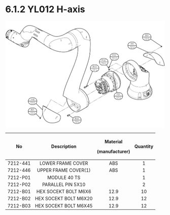 # 6.1.2 YL012 H-axis

![](../../.gitbook/assets/image136.png)

|    No    |    **Description**    | <p>Material</p><p>(manufacturer)</p> | Quantity |
| :------: | :-------------------: | :----------------------------------: | :------: |
| 7212-441 |   LOWER FRAME COVER   |                  ABS                 |     1    |
| 7212-446 |  UPPER FRAME COVER(1) |                  ABS                 |     1    |
| 7212-P01 |      MODULE 40 TS     |                                      |     1    |
| 7212-P02 |   PARALLEL PIN 5X10   |                                      |     2    |
| 7212-B01 |  HEX SOCEKT BOLT M6X6 |                 12.9                 |    10    |
| 7212-B02 | HEX SOCEKT BOLT M6X20 |                 12.9                 |    12    |
| 7212-B03 | HEX SOCEKT BOLT M6X45 |                 12.9                 |    12    |
